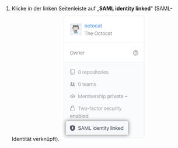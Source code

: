1. Klicke in der linken Seitenleiste auf „**SAML identity linked**" (SAML-Identität verknüpft). ![SAML-Identität verknüpft](/assets/images/help/saml/saml-identity-linked.png)
